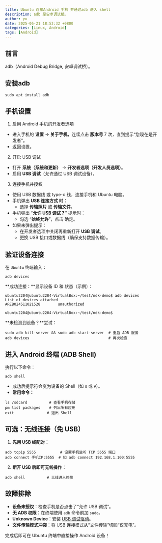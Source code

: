 ```yaml
---
title: Ubuntu 连接Android 手机 并通过adb 进入 shell
description: adb 是安卓调试桥。
author: yu
date: 2025-06-21 18:53:32 +0800
categories: [Linux, Android]
tags: [Android]
---
```


## 前言

adb（Android Debug Bridge, 安卓调试桥）。

## 安装adb

```shell
sudo apt install adb
```

## 手机设置

1. 启用 Android 手机的开发者选项
- 进入手机的 **设置** → **关于手机**，连续点击 **版本号** 7 次，直到提示“您现在是开发者”。
- 返回设置。

2. 开启 USB 调试
- 打开 **系统（系统和更新）** → **开发者选项（开发人员选项）**。
- 启用 **USB 调试**（允许通过 USB 调试设备）。

3. 连接手机并授权
- 使用 USB 数据线 或 type-c 线，连接手机和 Ubuntu 电脑。
- 手机弹出 **USB 连接方式** 时：
  - 选择 **传输照片** 或 **传输文件**。
- 手机弹出 “**允许 USB 调试？**” 提示时：
  - 勾选 “**始终允许**”，点击 确定。
- 如果未弹出提示：
  - 在开发者选项中关闭再重新打开 **USB 调试**。
  - 更换 USB 接口或数据线（确保支持数据传输）。

## 验证设备连接

在 `Ubuntu` 终端输入：
```shell
adb devices
```

**成功连接：**显示设备 ID 和 状态（示例）：
```shell
ubuntu2204@ubuntu2204-VirtualBox:~/test/ndk-demo$ adb devices
List of devices attached
AREB024511021528        unauthorized

ubuntu2204@ubuntu2204-VirtualBox:~/test/ndk-demo$
```

**未检测到设备？**尝试：
```shell
sudo adb kill-server && sudo adb start-server  # 重启 ADB 服务
adb devices                                    # 再次检查
```


## 进入 Android 终端 (ADB Shell)

执行以下命令：
```shell
adb shell
```

- 成功后提示符会变为设备的 Shell（如 `$` 或 `#`）。
- **常用命令：**
```shell
ls /sdcard          # 查看手机存储
pm list packages    # 列出所有应用
exit               # 退出 Shell
```

## 可选：无线连接（免 USB）

1. **先用 USB 线配对：**
```shell
adb tcpip 5555           # 设置手机监听 TCP 5555 端口
adb connect 手机IP:5555  # 如 adb connect 192.168.1.100:5555
```

2. **断开 USB 后即可无线操作：**
```shell
adb shell          # 无线进入终端
```


## 故障排除

- **设备未授权**：检查手机是否点击了“允许 USB 调试”。
- **无 ADB 权限**：在终端使用 `adb` 命令前加 `sudo`。
- **Unknown Device**：安装 <a href="https://developer.android.com/studio/run/oem-usb" target="_blank">USB 调试驱动</a>。
- **文件传输模式冲突**：将 USB 连接模式从“文件传输”切回“仅充电”。

完成后即可在 Ubuntu 终端中直接操作 Android 设备！


